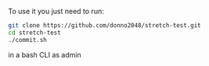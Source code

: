 To use it you just need to run:
```bash
git clone https://github.com/donno2048/stretch-test.git
cd stretch-test
./commit.sh
```
in a bash CLI as admin
